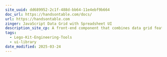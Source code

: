 ```yaml
---
site_uuid: dd689952-2c1f-488d-bb64-11e4ebf9b664
doc_url: https://handsontable.com/docs/
url: https://handsontable.com
zinger: JavaScript Data Grid with Spreadsheet UI
description_site_cp: A front-end component that combines data grid feature swith spreadsheet UX/UI. Professional support included.
tags:
  - Lego-Kit-Engineering-Tools
  - ui-library
date_modified: 2025-03-24
---
```



